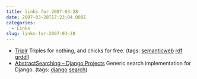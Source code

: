 ```yaml
---
title: links for 2007-03-28
date: 2007-03-28T17:23:04.000Z
categories:
  - Links
slug: links-for-2007-03-28
---
```

<ul class="simple">
  <li>
    <a class="reference external" href="http://triplr.org/">Triplr</a> Triples for nothing, and chicks for free. (tags: <a class="reference external" href="http://del.icio.us/nathanyergler/semanticweb">semanticweb</a> <a class="reference external" href="http://del.icio.us/nathanyergler/rdf">rdf</a> <a class="reference external" href="http://del.icio.us/nathanyergler/grddl">grddl</a>)
  </li>
  <li>
    <a class="reference external" href="http://simon.bofh.ms/cgi-bin/trac-django-projects.cgi/wiki/AbstractSearching">AbstractSearching – Django Projects</a> Generic search implementation for Django. (tags: <a class="reference external" href="http://del.icio.us/nathanyergler/django">django</a> <a class="reference external" href="http://del.icio.us/nathanyergler/search">search</a>)
  </li>
</ul>


